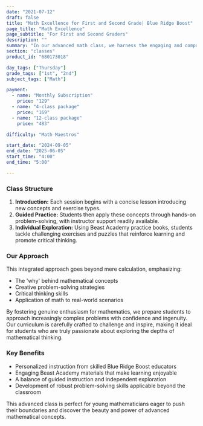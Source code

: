 ```yaml
---
date: "2021-07-12"
draft: false
title: "Math Excellence for First and Second Grade| Blue Ridge Boost"
page_title: "Math Excellence"
page_subtitle: "For First and Second Graders"
description: ""
summary: "In our advanced math class, we harness the engaging and comprehensive materials from Beast Academy to cultivate a deep understanding and passion for mathematics. Each student embarks on a personalized mathematical journey under the guidance of an expert Blue Ridge Boost instructor."
section: "classes"
product_id: "680173018"

day_tags: ["Thursday"]
grade_tags: ["1st", "2nd"]
subject_tags: ["Math"]

payment:
  - name: "Monthly Subscription"
    price: "129"
  - name: "4-class package"
    price: "169"
  - name: "12-class package"
    price: "483"

difficulty: "Math Maestros"

start_date: "2024-09-05"
end_date: "2025-06-05"
start_time: "4:00"
end_time: "5:00"

---
```


<h3>Class Structure</h3>
<ol>
    <li><strong>Introduction:</strong> Each session begins with a concise lesson introducing new concepts and exercise types.</li>
    <li><strong>Guided Practice:</strong> Students then apply these concepts through hands-on problem-solving, with instructor support readily available.</li>
    <li><strong>Individual Exploration:</strong> Using Beast Academy practice books, students tackle challenging exercises and puzzles that reinforce learning and promote critical thinking.</li>
</ol>

<h3>Our Approach</h3>
<p>This integrated approach goes beyond mere calculation, emphasizing:</p>
<ul>
    <li>The 'why' behind mathematical concepts</li>
    <li>Creative problem-solving strategies</li>
    <li>Critical thinking skills</li>
    <li>Application of math to real-world scenarios</li>
</ul>

<p>By fostering genuine enthusiasm for mathematics, we prepare students to approach increasingly complex problems with confidence and ingenuity. Our curriculum is carefully crafted to challenge and inspire, making it ideal for students who are truly passionate about exploring the depths of mathematical thinking.</p>

<div class="benefits">
    <h3>Key Benefits</h3>
    <ul>
        <li>Personalized instruction from skilled Blue Ridge Boost educators</li>
        <li>Engaging Beast Academy materials that make learning enjoyable</li>
        <li>A balance of guided instruction and independent exploration</li>
        <li>Development of robust problem-solving skills applicable beyond the classroom</li>
    </ul>
</div>

<p>This advanced class is perfect for young mathematicians eager to push their boundaries and discover the beauty and power of advanced mathematical concepts.</p>